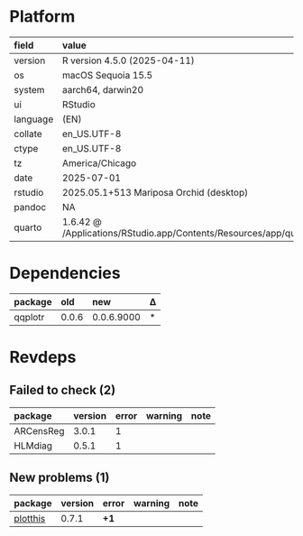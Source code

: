 # Platform

|field    |value                                                                       |
|:--------|:---------------------------------------------------------------------------|
|version  |R version 4.5.0 (2025-04-11)                                                |
|os       |macOS Sequoia 15.5                                                          |
|system   |aarch64, darwin20                                                           |
|ui       |RStudio                                                                     |
|language |(EN)                                                                        |
|collate  |en_US.UTF-8                                                                 |
|ctype    |en_US.UTF-8                                                                 |
|tz       |America/Chicago                                                             |
|date     |2025-07-01                                                                  |
|rstudio  |2025.05.1+513 Mariposa Orchid (desktop)                                     |
|pandoc   |NA                                                                          |
|quarto   |1.6.42 @ /Applications/RStudio.app/Contents/Resources/app/quarto/bin/quarto |

# Dependencies

|package |old   |new        |Δ  |
|:-------|:-----|:----------|:--|
|qqplotr |0.0.6 |0.0.6.9000 |*  |

# Revdeps

## Failed to check (2)

|package   |version |error |warning |note |
|:---------|:-------|:-----|:-------|:----|
|ARCensReg |3.0.1   |1     |        |     |
|HLMdiag   |0.5.1   |1     |        |     |

## New problems (1)

|package  |version |error  |warning |note |
|:--------|:-------|:------|:-------|:----|
|[plotthis](problems.md#plotthis)|0.7.1   |__+1__ |        |     |

